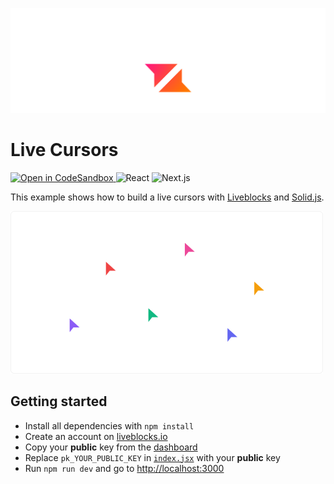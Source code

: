 <p align="center">
  <a href="https://liveblocks.io">
    <img src="https://raw.githubusercontent.com/liveblocks/liveblocks/main/.github/assets/header.svg" alt="Liveblocks" />
  </a>
</p>

# Live Cursors

<p>
  <a href="https://codesandbox.io/s/github/liveblocks/liveblocks/tree/main/examples/solidjs-live-cursors">
    <img src="https://img.shields.io/badge/open%20in%20codesandbox-message?style=flat&logo=codesandbox&color=333&logoColor=fff" alt="Open in CodeSandbox" />
  </a>
  <img src="https://img.shields.io/badge/solid.js-message?style=flat&logo=solid&color=4F87C5&logoColor=fff" alt="React" />
  <img src="https://img.shields.io/badge/vite-message?style=flat&logo=vite&color=646CFF&logoColor=fff" alt="Next.js" />
</p>

This example shows how to build a live cursors with [Liveblocks](https://liveblocks.io) and [Solid.js](https://www.solidjs.com/).

<img src="https://raw.githubusercontent.com/liveblocks/liveblocks/main/.github/assets/examples/live-cursors.png" width="500" alt="Live Cursors" />

## Getting started

- Install all dependencies with `npm install`
- Create an account on [liveblocks.io](https://liveblocks.io/dashboard)
- Copy your **public** key from the [dashboard](https://liveblocks.io/dashboard/apikeys)
- Replace `pk_YOUR_PUBLIC_KEY` in [`index.jsx`](./examples/solidjs-live-cursors/src/index.jsx) with your **public** key
- Run `npm run dev` and go to [http://localhost:3000](http://localhost:3000)
